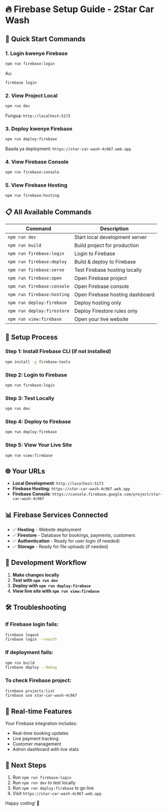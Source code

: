 # 🔥 Firebase Setup Guide - 2Star Car Wash

## 🚀 Quick Start Commands

### 1. **Login kwenye Firebase**
```bash
npm run firebase:login
```
Au:
```bash
firebase login
```

### 2. **View Project Local**
```bash
npm run dev
```
Fungua: `http://localhost:5173`

### 3. **Deploy kwenye Firebase**
```bash
npm run deploy:firebase
```
Baada ya deployment: `https://star-car-wash-4c967.web.app`

### 4. **View Firebase Console**
```bash
npm run firebase:console
```

### 5. **View Firebase Hosting**
```bash
npm run firebase:hosting
```

## 📋 All Available Commands

| Command | Description |
|---------|-------------|
| `npm run dev` | Start local development server |
| `npm run build` | Build project for production |
| `npm run firebase:login` | Login to Firebase |
| `npm run firebase:deploy` | Build & deploy to Firebase |
| `npm run firebase:serve` | Test Firebase hosting locally |
| `npm run firebase:open` | Open Firebase project |
| `npm run firebase:console` | Open Firebase console |
| `npm run firebase:hosting` | Open Firebase hosting dashboard |
| `npm run deploy:firebase` | Deploy hosting only |
| `npm run deploy:firestore` | Deploy Firestore rules only |
| `npm run view:firebase` | Open your live website |

## 🔧 Setup Process

### **Step 1: Install Firebase CLI (if not installed)**
```bash
npm install -g firebase-tools
```

### **Step 2: Login to Firebase**
```bash
npm run firebase:login
```

### **Step 3: Test Locally**
```bash
npm run dev
```

### **Step 4: Deploy to Firebase**
```bash
npm run deploy:firebase
```

### **Step 5: View Your Live Site**
```bash
npm run view:firebase
```

## 🌐 Your URLs

- **Local Development**: `http://localhost:5173`
- **Firebase Hosting**: `https://star-car-wash-4c967.web.app`
- **Firebase Console**: `https://console.firebase.google.com/project/star-car-wash-4c967`

## 📊 Firebase Services Connected

- ✅ **Hosting** - Website deployment
- ✅ **Firestore** - Database for bookings, payments, customers
- ✅ **Authentication** - Ready for user login (if needed)
- ✅ **Storage** - Ready for file uploads (if needed)

## 🔄 Development Workflow

1. **Make changes locally**
2. **Test with `npm run dev`**
3. **Deploy with `npm run deploy:firebase`**
4. **View live site with `npm run view:firebase`**

## 🛠️ Troubleshooting

### If Firebase login fails:
```bash
firebase logout
firebase login --reauth
```

### If deployment fails:
```bash
npm run build
firebase deploy --debug
```

### To check Firebase project:
```bash
firebase projects:list
firebase use star-car-wash-4c967
```

## 📱 Real-time Features

Your Firebase integration includes:
- Real-time booking updates
- Live payment tracking
- Customer management
- Admin dashboard with live stats

## 🎯 Next Steps

1. Run `npm run firebase:login`
2. Run `npm run dev` to test locally
3. Run `npm run deploy:firebase` to go live
4. Visit `https://star-car-wash-4c967.web.app`

Happy coding! 🚀